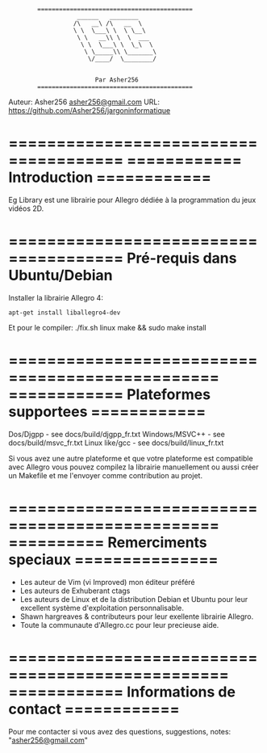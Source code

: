             ===========================================
                       ______   ________
                      /\   __\ /\   __  \
                      \ \  \___\ \  \ \__\
                       \ \   __\\ \  \  ___
                        \ \  \___\ \  \_\  \
                         \ \_____\\ \_______\
                          \/____/  \________/


                            Par Asher256 
            ===========================================

Auteur: Asher256 <asher256@gmail.com>
URL:    https://github.com/Asher256/jargoninformatique
   
======================================
============ Introduction ============
======================================
   Eg Library est une librairie pour Allegro dédiée à la
   programmation du jeux vidéos 2D.

======================================
Pré-requis dans Ubuntu/Debian
======================================
Installer la librairie Allegro 4:

	apt-get install liballegro4-dev
	
Et pour le compiler:
	./fix.sh linux
	make && sudo make install
	
================================================
============ Plateformes supportees ============
================================================
   Dos/Djgpp          - see docs/build/djgpp_fr.txt
   Windows/MSVC++     - see docs/build/msvc_fr.txt
   Linux like/gcc     - see docs/build/linux_fr.txt

   Si vous avez une autre plateforme et que votre plateforme est compatible
   avec Allegro vous pouvez compilez la librairie manuellement ou aussi créer
   un Makefile et me l'envoyer comme contribution au projet.

================================================
========== Remerciments speciaux ===============
================================================
- Les auteur de Vim (vi Improved) mon éditeur préféré 
- Les auteurs de Exhuberant ctags
- Les auteurs de Linux et de la distribution Debian et Ubuntu pour leur
  excellent système d'exploitation personnalisable.
- Shawn hargreaves & contributeurs pour leur exellente librairie Allegro.
- Toute la communaute d'Allegro.cc pour leur precieuse aide.

=================================================
============ Informations de contact ============
=================================================
Pour me contacter si vous avez des questions, suggestions,
notes: "asher256@gmail.com"

